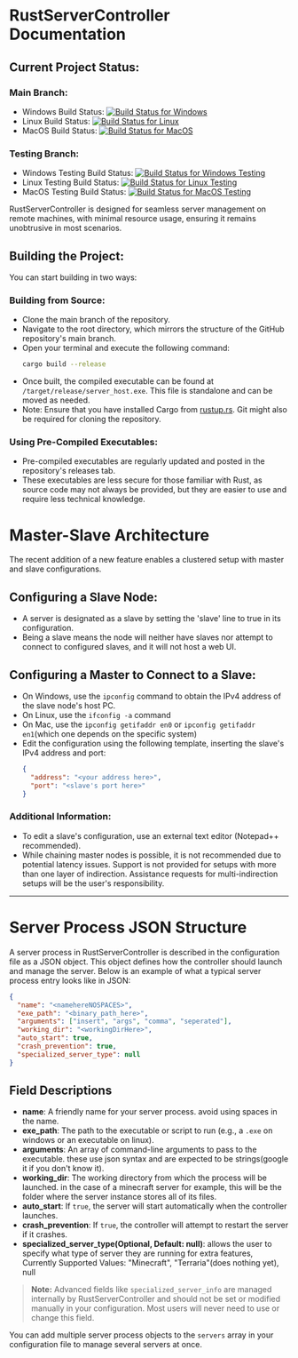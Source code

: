 
# RustServerController Documentation

## Current Project Status:
### Main Branch:
- Windows Build Status: [![Build Status for Windows](https://github.com/SturdyFool10/RustServerController/actions/workflows/build_win.yml/badge.svg?branch=main)](https://github.com/SturdyFool10/RustServerController/actions/workflows/build_win.yml)
- Linux Build Status: [![Build Status for Linux](https://github.com/SturdyFool10/RustServerController/actions/workflows/build_linux.yml/badge.svg)](https://github.com/SturdyFool10/RustServerController/actions/workflows/build_linux.yml)
- MacOS Build Status: [![Build Status for MacOS](https://github.com/SturdyFool10/RustServerController/actions/workflows/build_MacOS.yml/badge.svg)](https://github.com/SturdyFool10/RustServerController/actions/workflows/build_MacOS.yml)

### Testing Branch:
- Windows Testing Build Status: [![Build Status for Windows Testing](https://github.com/SturdyFool10/RustServerController/actions/workflows/build_win_testing.yml/badge.svg)](https://github.com/SturdyFool10/RustServerController/actions/workflows/build_win_testing.yml)
- Linux Testing Build Status: [![Build Status for Linux Testing](https://github.com/SturdyFool10/RustServerController/actions/workflows/build_linux_testing.yml/badge.svg)](https://github.com/SturdyFool10/RustServerController/actions/workflows/build_linux_testing.yml)
- MacOS Testing Build Status: [![Build Status for MacOS Testing](https://github.com/SturdyFool10/RustServerController/actions/workflows/build_MacOS_testing.yml/badge.svg)](https://github.com/SturdyFool10/RustServerController/actions/workflows/build_MacOS_testing.yml)

RustServerController is designed for seamless server management on remote machines, with minimal resource usage, ensuring it remains unobtrusive in most scenarios.

## Building the Project:
You can start building in two ways:

### Building from Source:
- Clone the main branch of the repository.
- Navigate to the root directory, which mirrors the structure of the GitHub repository's main branch.
- Open your terminal and execute the following command:
  ```bash
  cargo build --release
  ```
- Once built, the compiled executable can be found at `/target/release/server_host.exe`. This file is standalone and can be moved as needed.
- Note: Ensure that you have installed Cargo from [rustup.rs](http://rustup.rs). Git might also be required for cloning the repository.

### Using Pre-Compiled Executables:
- Pre-compiled executables are regularly updated and posted in the repository's releases tab.
- These executables are less secure for those familiar with Rust, as source code may not always be provided, but they are easier to use and require less technical knowledge.

# Master-Slave Architecture
The recent addition of a new feature enables a clustered setup with master and slave configurations.

## Configuring a Slave Node:
- A server is designated as a slave by setting the 'slave' line to true in its configuration.
- Being a slave means the node will neither have slaves nor attempt to connect to configured slaves, and it will not host a web UI.

## Configuring a Master to Connect to a Slave:
- On Windows, use the `ipconfig` command to obtain the IPv4 address of the slave node's host PC.
- On Linux, use the `ifconfig -a` command
- On Mac, use the `ipconfig getifaddr en0` or `ipconfig getifaddr en1`(which one depends on the specific system)
- Edit the configuration using the following template, inserting the slave's IPv4 address and port:
  ```json
  {
    "address": "<your address here>",
    "port": "<slave's port here>"
  }
  ```

### Additional Information:
- To edit a slave's configuration, use an external text editor (Notepad++ recommended).
- While chaining master nodes is possible, it is not recommended due to potential latency issues. Support is not provided for setups with more than one layer of indirection. Assistance requests for multi-indirection setups will be the user's responsibility.
---

# Server Process JSON Structure

A server process in RustServerController is described in the configuration file as a JSON object. This object defines how the controller should launch and manage the server. Below is an example of what a typical server process entry looks like in JSON:

```json
{
  "name": "<namehereNOSPACES>",
  "exe_path": "<binary_path_here>",
  "arguments": ["insert", "args", "comma", "seperated"],
  "working_dir": "<workingDirHere>",
  "auto_start": true,
  "crash_prevention": true,
  "specialized_server_type": null
}
```

## Field Descriptions

- **name**: A friendly name for your server process. avoid using spaces in the name.
- **exe_path**: The path to the executable or script to run (e.g., a `.exe` on windows or an executable on linux).
- **arguments**: An array of command-line arguments to pass to the executable. these use json syntax and are expected to be strings(google it if you don't know it).
- **working_dir**: The working directory from which the process will be launched. in the case of a minecraft server for example, this will be the folder where the server instance stores all of its files.
- **auto_start**: If `true`, the server will start automatically when the controller launches.
- **crash_prevention**: If `true`, the controller will attempt to restart the server if it crashes.
- **specialized_server_type(Optional, Default: null)**: allows the user to specify what type of server they are running for extra features, Currently Supported Values: "Minecraft", "Terraria"(does nothing yet), null
> **Note:**
> Advanced fields like `specialized_server_info` are managed internally by RustServerController and should not be set or modified manually in your configuration. Most users will never need to use or change this field.

You can add multiple server process objects to the `servers` array in your configuration file to manage several servers at once.
